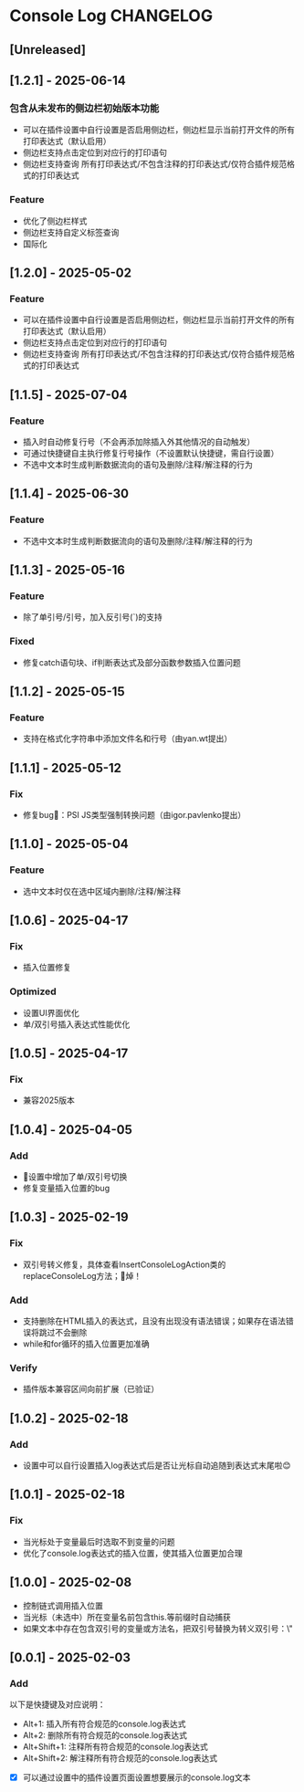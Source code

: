 <!-- Keep a Changelog guide -> https://keepachangelog.com -->
# Console Log CHANGELOG

## [Unreleased]

## [1.2.1] - 2025-06-14

### 包含从未发布的侧边栏初始版本功能
- 可以在插件设置中自行设置是否启用侧边栏，侧边栏显示当前打开文件的所有打印表达式（默认启用）
- 侧边栏支持点击定位到对应行的打印语句
- 侧边栏支持查询 所有打印表达式/不包含注释的打印表达式/仅符合插件规范格式的打印表达式 

### Feature
- 优化了侧边栏样式
- 侧边栏支持自定义标签查询
- 国际化

## [1.2.0] - 2025-05-02

### Feature
- 可以在插件设置中自行设置是否启用侧边栏，侧边栏显示当前打开文件的所有打印表达式（默认启用）
- 侧边栏支持点击定位到对应行的打印语句
- 侧边栏支持查询 所有打印表达式/不包含注释的打印表达式/仅符合插件规范格式的打印表达式

## [1.1.5] - 2025-07-04

### Feature
- 插入时自动修复行号（不会再添加除插入外其他情况的自动触发）
- 可通过快捷键自主执行修复行号操作（不设置默认快捷键，需自行设置）
- 不选中文本时生成判断数据流向的语句及删除/注释/解注释的行为

## [1.1.4] - 2025-06-30

### Feature
- 不选中文本时生成判断数据流向的语句及删除/注释/解注释的行为

## [1.1.3] - 2025-05-16

### Feature
- 除了单引号/引号，加入反引号(`)的支持

### Fixed
- 修复catch语句块、if判断表达式及部分函数参数插入位置问题

## [1.1.2] - 2025-05-15

### Feature
- 支持在格式化字符串中添加文件名和行号（由yan.wt提出）

## [1.1.1] - 2025-05-12

### Fix
- 修复bug🐛：PSI JS类型强制转换问题（由igor.pavlenko提出）

## [1.1.0] - 2025-05-04

### Feature
- 选中文本时仅在选中区域内删除/注释/解注释

## [1.0.6] - 2025-04-17

### Fix
- 插入位置修复

### Optimized
- 设置UI界面优化
- 单/双引号插入表达式性能优化

## [1.0.5] - 2025-04-17

### Fix
- 兼容2025版本

## [1.0.4] - 2025-04-05

### Add
- 🎉设置中增加了单/双引号切换
- 修复变量插入位置的bug

## [1.0.3] - 2025-02-19

### Fix
- 双引号转义修复，具体查看InsertConsoleLogAction类的replaceConsoleLog方法；🤡焯！

### Add
- 支持删除在HTML插入的表达式，且没有出现没有语法错误；如果存在语法错误将跳过不会删除
- while和for循环的插入位置更加准确

### Verify
- 插件版本兼容区间向前扩展（已验证）

## [1.0.2] - 2025-02-18

### Add
- 设置中可以自行设置插入log表达式后是否让光标自动追随到表达式末尾啦😊

## [1.0.1] - 2025-02-18

### Fix
- 当光标处于变量最后时选取不到变量的问题
- 优化了console.log表达式的插入位置，使其插入位置更加合理

## [1.0.0] - 2025-02-08

- 控制链式调用插入位置
- 当光标（未选中）所在变量名前包含this.等前缀时自动捕获
- 如果文本中存在包含双引号的变量或方法名，把双引号替换为转义双引号：\\"

## [0.0.1] - 2025-02-03

### Add

以下是快捷键及对应说明：
- Alt+1: 插入所有符合规范的console.log表达式
- Alt+2: 删除所有符合规范的console.log表达式
- Alt+Shift+1: 注释所有符合规范的console.log表达式
- Alt+Shift+2: 解注释所有符合规范的console.log表达式

- [x] 可以通过设置中的插件设置页面设置想要展示的console.log文本